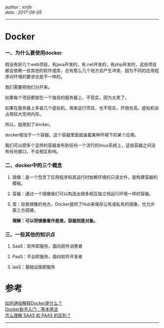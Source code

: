 *author : xinfe*    
*date : 2017-09-05*   
***
# Docker           

### 一、为什么要使用docker       

假设有好几个web项目，有java开发的，有.net开发的，有php开发的，这些项目都会依赖一些其他的软件或库，总有那么几个地方会产生冲突，因为不同的应用程序对环境的要求也是不一样的。       

我们需要把他们分开来。        

如果每个项目都放在一个独自的服务器上，不现实，因为太贵了。       

如果在服务器上多装几个虚拟机，用来运行项目，也不现实，开销也高。虚拟机会占用较大空闲内存。       

所以，就用到了docker。         

docker相当于一个容器，这个容器里面就装着某种环境下的某个应用。     

我们可以把多个这样的容器发布到任何一个流行的linux系统上，这些容器之间没有任何接口，不会相互影响。         



### 二、docker中的三个概念      

1. 镜像：是一个包含了应用程序和其运行时依赖环境的只读文件，是构建容器的模板。        
 
2. 容器：通过一个镜像我们可以构造出很多相互独立但运行环境一样的容器。       

3. 库：存放镜像的地方。Docker提供了Hub来保存公有或私有的镜像，也允许第三方搭建。    

	**理解：可以将镜像看作是类，容器则是对象。**


### 三、一些其他的知识点        

1. SaaS：软件即服务，面向软件消费者    

2. PaaS：平台即服务，面向软件开发者      

3. laaS：基础设施即服务     


# 参考     
[如何通俗解释Docker是什么？](https://www.zhihu.com/question/28300645)          
[Docker新手入门：基本用法 ](http://blog.csdn.net/dc_726/article/details/48206779)    
[怎么理解 SAAS 和 PAAS 的区别？](https://www.zhihu.com/question/20387284)
***   